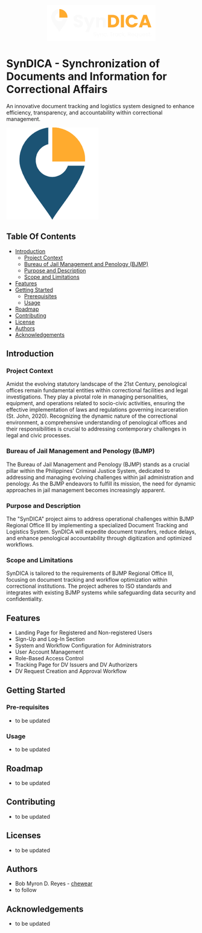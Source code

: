 
<div align="center">
  <img src="src/assets/res/Homepage/logo-tag.png">
</div>

# SynDICA - Synchronization of Documents and Information for Correctional Affairs

An innovative document tracking and logistics system designed to enhance efficiency, transparency, and accountability within correctional management.

![sysmem preview](public/res/logo-image.png)

## Table Of Contents
- [Introduction](#introduction)
  - [Project Context](#project-context)
  - [Bureau of Jail Management and Penology (BJMP)](#bjmp)
  - [Purpose and Description](#purpose-and-description)
  - [Scope and Limitations](#scope-and-limitations)
- [Features](#features)
- [Getting Started](#getting-started)
  - [Prerequisites](#prerequisites)
  - [Usage](#usage)
- [Roadmap](#roadmap)
- [Contributing](#contributing)
- [License](#license)
- [Authors](#authors)
- [Acknowledgements](#acknowledgements)

## Introduction

### Project Context

Amidst the evolving statutory landscape of the 21st Century, penological offices remain fundamental entities within correctional facilities and legal investigations. They play a pivotal role in managing personalities, equipment, and operations related to socio-civic activities, ensuring the effective implementation of laws and regulations governing incarceration (St. John, 2020). Recognizing the dynamic nature of the correctional environment, a comprehensive understanding of penological offices and their responsibilities is crucial to addressing contemporary challenges in legal and civic processes.

### Bureau of Jail Management and Penology (BJMP)

The Bureau of Jail Management and Penology (BJMP) stands as a crucial pillar within the Philippines' Criminal Justice System, dedicated to addressing and managing evolving challenges within jail administration and penology. As the BJMP endeavors to fulfill its mission, the need for dynamic approaches in jail management becomes increasingly apparent.

### Purpose and Description

The "SynDICA" project aims to address operational challenges within BJMP Regional Office III by implementing a specialized Document Tracking and Logistics System. SynDICA will expedite document transfers, reduce delays, and enhance penological accountability through digitization and optimized workflows.

### Scope and Limitations

SynDICA is tailored to the requirements of BJMP Regional Office III, focusing on document tracking and workflow optimization within correctional institutions. The project adheres to ISO standards and integrates with existing BJMP systems while safeguarding data security and confidentiality.

## Features

- Landing Page for Registered and Non-registered Users
- Sign-Up and Log-In Section
- System and Workflow Configuration for Administrators
- User Account Management
- Role-Based Access Control
- Tracking Page for DV Issuers and DV Authorizers
- DV Request Creation and Approval Workflow


## Getting Started

### Pre-requisites
- to be updated

### Usage
- to be updated

## Roadmap
- to be updated

## Contributing
- to be updated

## Licenses
- to be updated

## Authors

- Bob Myron D. Reyes - [chewear](https://github.com/chewear)
- to follow

## Acknowledgements
- to be updated


